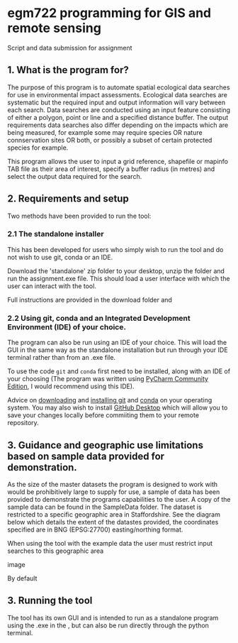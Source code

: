 # egm722 programming for GIS and remote sensing
Script and data submission for assignment

## 1. What is the program for?
The purpose of this program is to automate spatial ecological data searches for use in environmental impact assessments. Ecological data searches are systematic but the required input and output information will vary between each search. Data searches are conducted using an input feature consisting of either a polygon, point or line and a specified distance buffer. The output requirements data searches also differ depending on the impacts which are being measured, for example some may require species OR nature connservation sites OR both, or possibly a subset of certain protected species for example.

This program allows the user to input a grid reference, shapefile or mapinfo TAB file as their area of interest, specify a buffer radius (in metres) and select the output data required for the search.

## 2. Requirements and setup
Two methods have been provided to run the tool:

### 2.1 The standalone installer
This has been developed for users who simply wish to run the tool and do not wish to use git, conda or an IDE.

Download the 'standalone' zip folder to your desktop, unzip the folder and run the assignment.exe file. This should load a user interface with which the user can interact with the tool.

Full instructions are provided in the download folder and 


### 2.2 Using git, conda and an Integrated Development Environment (IDE) of your choice. 

The program can also be run using an IDE of your choice. This will load the GUI in the same way as the standalone installation but run through your IDE terminal rather than from an .exe file.

To use the code `git` and `conda` first need to be installed, along with an IDE of your choosing (The program was written using [PyCharm Community Edition](https://www.jetbrains.com/pycharm/download/#section=windows), I would recommend using this IDE).

Advice on [downloading](https://git-scm.com/downloads) and [installing git](https://git-scm.com/book/en/v2/Getting-Started-Installing-Git) and [conda](https://docs.anaconda.com/anaconda/install/index.html) on your operating system. You may also wish to install [GitHub Desktop](https://desktop.github.com/) which will allow you to save your changes locally before commiiting them to your remote repository.
 
 
 

## 3. Guidance and geographic use limitations based on sample data provided for demonstration.
As the size of the master datasets the program is designed to work with would be prohibitively large to supply for use, a sample of data has been provided to demonstrate the programs capabilities to the user. A copy of the sample data can be found in the SampleData folder. The dataset is restricted to a specific geographic area in Staffordshire. See the diagram below which details the extent of the datastes provided, the coordinates specified are in BNG (EPSG:27700) easting/northing format.


When using the tool with the example data the user must restrict input searches to this geographic area

image

By default 


## 3. Running the tool

The tool  has its own GUI and is intended to run as a standalone program using the .exe in the , but can also be run directly through the python terminal.
